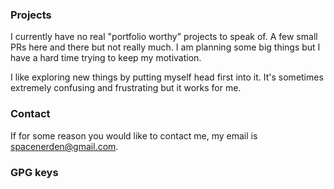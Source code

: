 ### Projects

I currently have no real "portfolio worthy" projects to speak of. A few small PRs here and there but not really much.
I am planning some big things but I have a hard time trying to keep my motivation.

I like exploring new things by putting myself head first into it. It's sometimes extremely confusing and frustrating but it works for me.

### Contact
If for some reason you would like to contact me, my email is spacenerden@gmail.com.

### GPG keys

